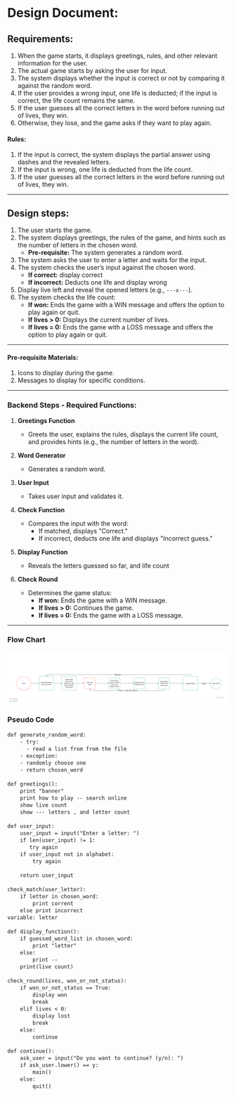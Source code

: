 # Design Document:

## Requirements:
1. When the game starts, it displays greetings, rules, and other relevant information for the user.  
2. The actual game starts by asking the user for input.  
3. The system displays whether the input is correct or not by comparing it against the random word.  
4. If the user provides a wrong input, one life is deducted; if the input is correct, the life count remains the same.  
5. If the user guesses all the correct letters in the word before running out of lives, they win.  
6. Otherwise, they lose, and the game asks if they want to play again.  

#### Rules:
1. If the input is correct, the system displays the partial answer using dashes and the revealed letters.  
2. If the input is wrong, one life is deducted from the life count.  
3. If the user guesses all the correct letters in the word before running out of lives, they win.  

---

## Design steps:
1. The user starts the game.  
2. The system displays greetings, the rules of the game, and hints such as the number of letters in the chosen word.  
   - **Pre-requisite:** The system generates a random word.  
3. The system asks the user to enter a letter and waits for the input.  
4. The system checks the user’s input against the chosen word.  
   - **If correct:** display correct   
   - **If incorrect:** Deducts one life and display wrong
5.  Display live left and reveal the opened letters (e.g., `---x---`).
6. The system checks the life count:  
   - **If won:** Ends the game with a WIN message and offers the option to play again or quit.  
   - **If lives > 0:** Displays the current number of lives.  
   - **If lives = 0:** Ends the game with a LOSS message and offers the option to play again or quit.  



---

#### Pre-requisite Materials:
1. Icons to display during the game.  
2. Messages to display for specific conditions.  

---

### Backend Steps - Required Functions:
1. **Greetings Function**  
   - Greets the user, explains the rules, displays the current life count, and provides hints (e.g., the number of letters in the word).  

2. **Word Generator**  
   - Generates a random word.  

3. **User Input**  
   - Takes user input and validates it.  

4. **Check Function**  
   - Compares the input with the word:  
     - If matched, displays "Correct."  
     - If incorrect, deducts one life and displays "Incorrect guess."  

5. **Display Function**  
   - Reveals the letters guessed so far, and life count


6. **Check Round**  
   - Determines the game status:  
     - **If won:** Ends the game with a WIN message.  
     - **If lives > 0:** Continues the game.  
     - **If lives = 0:** Ends the game with a LOSS message.  
---
### Flow Chart

![alt text](image-1.png)

### Pseudo Code
```
def generate_random_word:
    - try:
      - read a list from from the file
    - exception:
    - randomly choose one
    - return chosen_word

def greetings():
    print "banner"
    print how to play -- search online
    show live count
    show --- letters , and letter count

def user_input:
    user_input = input("Enter a letter: ")
    if len(user_input) != 1:
       try again
    if user_input not in alphabet:
        try again

    return user_input

check_match(user_letter):
    if letter in chosen_word:
        print corrent 
    else print incorrect
variable: letter

def display_function():
    if guessed_word_list in chosen_word:
        print "letter"
    else:
        print --
    print(live count)
    
check_round(lives, won_or_not_status):
    if won_or_not_status == True:
        display won
        break
    elif lives < 0:
        display lost
        break
    else:
        continue

def continue():
    ask_user = input("Do you want to continue? (y/n): ")
    if ask_user.lower() == y:
        main()
    else:
        quit()
```


